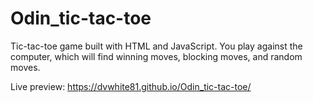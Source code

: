# Odin_tic-tac-toe

Tic-tac-toe game built with HTML and JavaScript. You play against the computer, which will find winning moves, blocking moves, and random moves.

Live preview: https://dvwhite81.github.io/Odin_tic-tac-toe/
